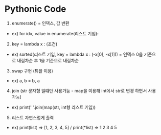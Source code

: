Pythonic Code
==

1. enumerate() = 인덱스, 값 반환
* ex) for idx, value in enumerate(리스트 기입):
2. key = lambda x : (조건)
* ex) sorted(리스트 기입, key = lambda x : (-x[0], -x[1])) = 인덱스 0을 기준으로 내림차순 후 1을 기준으로 내림차순
3. swap 구현 (튜플 이용)
* ex) a, b = b, a
4. join (str 문자형 일떄만 사용가능 - map을 이용해 int에서 str로 변경 하면서 사용 가능)
* ex) print(' '.join(map(str, int형 리스트 기입))
5. 리스트 자연스럽게 출력
* ex) print(list) => [1, 2, 3, 4, 5] / print(*list) => 1 2 3 4 5
